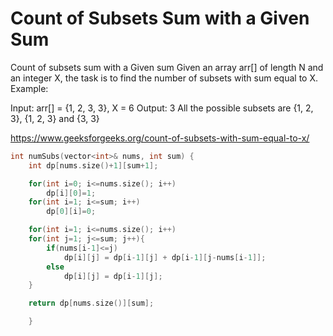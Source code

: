 # Count of Subsets Sum with a Given Sum

Count of subsets sum with a Given sum
Given an array arr[] of length N and an integer X, the task is to find the number of subsets with sum equal to X.
Example:

Input: arr[] = {1, 2, 3, 3}, X = 6
Output: 3
All the possible subsets are {1, 2, 3},
{1, 2, 3} and {3, 3}

https://www.geeksforgeeks.org/count-of-subsets-with-sum-equal-to-x/

```cpp
int numSubs(vector<int>& nums, int sum) {
    int dp[nums.size()+1][sum+1];

    for(int i=0; i<=nums.size(); i++)
        dp[i][0]=1;
    for(int i=1; i<=sum; i++)
        dp[0][i]=0;

    for(int i=1; i<=nums.size(); i++)
    for(int j=1; j<=sum; j++){
        if(nums[i-1]<=j)
            dp[i][j] = dp[i-1][j] + dp[i-1][j-nums[i-1]];
        else
            dp[i][j] = dp[i-1][j];
    }

    return dp[nums.size()][sum];

    }
```
